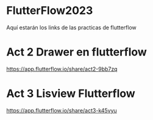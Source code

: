 # FlutterFlow2023
Aquí estarán los links de las practicas de flutterflow

# Act 2 Drawer en flutterflow

https://app.flutterflow.io/share/act2-9bb7zq

# Act 3 Lisview Flutterflow

https://app.flutterflow.io/share/act3-k45vyu

